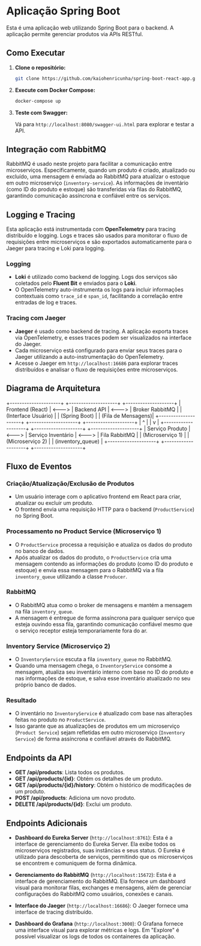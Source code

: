 # Aplicação Spring Boot

Esta é uma aplicação web utilizando Spring Boot para o backend. A aplicação permite gerenciar produtos via APIs RESTful.

## Como Executar

1. **Clone o repositório:**

    ```bash
    git clone https://github.com/kaiohenricunha/spring-boot-react-app.git
    ```

2. **Execute com Docker Compose:**

    ```bash
    docker-compose up
    ```

3. **Teste com Swagger:**

    Vá para `http://localhost:8080/swagger-ui.html` para explorar e testar a API.

## Integração com RabbitMQ

RabbitMQ é usado neste projeto para facilitar a comunicação entre microserviços. Especificamente, quando um produto é criado, atualizado ou excluído, uma mensagem é enviada ao RabbitMQ para atualizar o estoque em outro microserviço (`inventory-service`). As informações de inventário (como ID do produto e estoque) são transferidas via filas do RabbitMQ, garantindo comunicação assíncrona e confiável entre os serviços.

## Logging e Tracing

Esta aplicação está instrumentada com **OpenTelemetry** para tracing distribuído e logging. Logs e traces são usados para monitorar o fluxo de requisições entre microserviços e são exportados automaticamente para o Jaeger para tracing e Loki para logging.

### Logging

- **Loki** é utilizado como backend de logging. Logs dos serviços são coletados pelo **Fluent Bit** e enviados para o **Loki**.
- O OpenTelemetry auto-instrumenta os logs para incluir informações contextuais como `trace_id` e `span_id`, facilitando a correlação entre entradas de log e traces.

### Tracing com Jaeger

- **Jaeger** é usado como backend de tracing. A aplicação exporta traces via OpenTelemetry, e esses traces podem ser visualizados na interface do Jaeger.
- Cada microserviço está configurado para enviar seus traces para o Jaeger utilizando a auto-instrumentação do OpenTelemetry.
- Acesse o Jaeger em `http://localhost:16686` para explorar traces distribuídos e analisar o fluxo de requisições entre microserviços.

## Diagrama de Arquitetura

+---------------------+       +--------------------+       +--------------------+
|  Frontend (React)    | <---> |  Backend API       | <---> |  Broker RabbitMQ    |
|  (Interface Usuário) |       |  (Spring Boot)     |       |  (Fila de Mensagens)|
+---------------------+       +--------------------+       +--------------------+
                                  |         ^
                                  |         |
                                  v         |
+--------------------+       +--------------------+       +--------------------+
|  Serviço Produto   | <---> |  Serviço Inventário | <---> |  Fila RabbitMQ      |
|  (Microserviço 1)  |       |  (Microserviço 2)   |       |  (inventory_queue)  |
+--------------------+       +--------------------+       +--------------------+

## Fluxo de Eventos

### Criação/Atualização/Exclusão de Produtos

- Um usuário interage com o aplicativo frontend em React para criar, atualizar ou excluir um produto.
- O frontend envia uma requisição HTTP para o backend (`ProductService`) no Spring Boot.

### Processamento no Product Service (Microserviço 1)

- O `ProductService` processa a requisição e atualiza os dados do produto no banco de dados.
- Após atualizar os dados do produto, o `ProductService` cria uma mensagem contendo as informações do produto (como ID do produto e estoque) e envia essa mensagem para o RabbitMQ via a fila `inventory_queue` utilizando a classe `Producer`.

### RabbitMQ

- O RabbitMQ atua como o broker de mensagens e mantém a mensagem na fila `inventory_queue`.
- A mensagem é entregue de forma assíncrona para qualquer serviço que esteja ouvindo essa fila, garantindo comunicação confiável mesmo que o serviço receptor esteja temporariamente fora do ar.

### Inventory Service (Microserviço 2)

- O `InventoryService` escuta a fila `inventory_queue` no RabbitMQ.
- Quando uma mensagem chega, o `InventoryService` consome a mensagem, atualiza seu inventário interno com base no ID do produto e nas informações de estoque, e salva esse inventário atualizado no seu próprio banco de dados.

### Resultado

- O inventário no `InventoryService` é atualizado com base nas alterações feitas no produto no `ProductService`.
- Isso garante que as atualizações de produtos em um microserviço (`Product Service`) sejam refletidas em outro microserviço (`Inventory Service`) de forma assíncrona e confiável através do RabbitMQ.

## Endpoints da API

- **GET /api/products**: Lista todos os produtos.
- **GET /api/products/{id}**: Obtém os detalhes de um produto.
- **GET /api/products/{id}/history**: Obtém o histórico de modificações de um produto.
- **POST /api/products**: Adiciona um novo produto.
- **DELETE /api/products/{id}**: Exclui um produto.

## Endpoints Adicionais

- **Dashboard do Eureka Server** (`http://localhost:8761`): Esta é a interface de gerenciamento do Eureka Server. Ela exibe todos os microserviços registrados, suas instâncias e seus status. O Eureka é utilizado para descoberta de serviços, permitindo que os microserviços se encontrem e comuniquem de forma dinâmica.

- **Gerenciamento do RabbitMQ** (`http://localhost:15672`): Esta é a interface de gerenciamento do RabbitMQ. Ela fornece um dashboard visual para monitorar filas, exchanges e mensagens, além de gerenciar configurações do RabbitMQ como usuários, conexões e canais.

- **Interface do Jaeger** (`http://localhost:16686`): O Jaeger fornece uma interface de tracing distribuído.

- **Dashboard do Grafana** (`http://localhost:3000`): O Grafana fornece uma interface visual para explorar métricas e logs. Em "Explore" é possível visualizar os logs de todos os containeres da aplicação.
